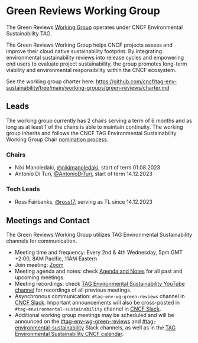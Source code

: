 # Green Reviews Working Group

The Green Reviews [Working Group](https://github.com/cncf/toc/tree/main/workinggroups) operates under CNCF Environmental Sustainability TAG.

The Green Reviews Working Group helps CNCF projects assess and improve their cloud native sustainability footprint. By integrating environmental sustainability reviews into release cycles and empowering end users to evaluate project sustainability, the group promotes long-term viability and environmental responsibility within the CNCF ecosystem.

See the working group charter here: <https://github.com/cncf/tag-env-sustainability/tree/main/working-groups/green-reviews/charter.md>

## Leads

The working group currently has 2 chairs serving a term of 6 months and as long as at least 1 of the chairs is able to maintain continuity. The working group inherits and follows the CNCF TAG Environmental Sustainability Working Group Chair [nomination process](https://github.com/cncf/tag-env-sustainability/blob/main/governance/lead-proposal-process.md#process-of-nominations-for-working-group-and-project-leads).

### Chairs

<!-- cSpell:disable -->
- Niki Manoledaki, [@nikimanoledaki](http://github.com/nikimanoledaki), start of term 01.08.2023
- Antonio Di Turi, [@AntonioDiTuri](https://github.com/AntonioDiTuri), start of term 14.12.2023
<!-- cSpell:enable -->

### Tech Leads

<!-- cSpell:disable -->
- Ross Fairbanks, [@rossf7](https://github.com/rossf7), serving as TL since 14.12.2023
<!-- cSpell:enable -->

## Meetings and Contact

The Green Reviews Working Group utilizes TAG Environmental Sustainability channels for communication.

- Meeting time and frequency: Every 2nd & 4th Wednesday, 5pm GMT +2:00, 8AM Pacific, 11AM Eastern
- Join meeting: [Zoom](https://zoom.us/my/cncftagenvsustainability)
- Meeting agenda and notes: check [Agenda and Notes](https://docs.google.com/document/d/1TkmMyXJABC66NfYmivnh7z8Y_vpq9f9foaOuDVQS_Lo/edit#) for all past and upcoming meetings.
- Meeting recordings: check [TAG Environmental Sustainability YouTube channel](https://www.youtube.com/@CNCFEnvTAG) for recordings of all previous meetings.
- Asynchronous communication: `#tag-env-wg-green-reviews` channel in [CNCF Slack](https://slack.cncf.io). Important announcements will also be cross-posted in `#tag-environmental-sustainability` channel in [CNCF Slack](https://slack.cncf.io).
- Additional working group meetings may be scheduled and will be announced on the [#tag-env-wg-green-reviews](https://cloud-native.slack.com/archives/C060EDHN431) and [#tag-environmental-sustainability](https://cloud-native.slack.com/archives/C03F270PDU6) Slack channels, as well as in the [TAG Environmental Sustainability CNCF calendar](https://calendar.google.com/calendar/embed?src=72e93a411f02e5664bb4485c04311b83dae6a62574e4ab882a1ccf8526aa9bf1%40group.calendar.google.com&ctz=America%2FChicago).
